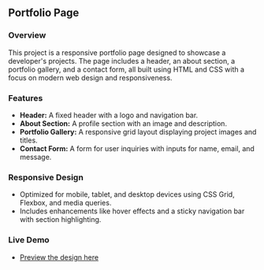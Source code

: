 ## Portfolio Page

### Overview
This project is a responsive portfolio page designed to showcase a developer's projects. The page includes a header, an about section, a portfolio gallery, and a contact form, all built using HTML and CSS with a focus on modern web design and responsiveness.

### Features
- **Header:** A fixed header with a logo and navigation bar.
- **About Section:** A profile section with an image and description.
- **Portfolio Gallery:** A responsive grid layout displaying project images and titles.
- **Contact Form:** A form for user inquiries with inputs for name, email, and message.

### Responsive Design
- Optimized for mobile, tablet, and desktop devices using CSS Grid, Flexbox, and media queries.
- Includes enhancements like hover effects and a sticky navigation bar with section highlighting.

### Live Demo
- [Preview the design here](https://ayman-dwikat.github.io/Portfolio-ITG/)
